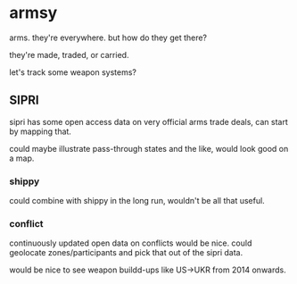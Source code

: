 # armsy

arms. they're everywhere. but how do they get there?

they're made, traded, or carried.

let's track some weapon systems?

## SIPRI

sipri has some open access data on very official arms trade deals, can start by mapping that.

could maybe illustrate pass-through states and the like, would look good on a map.

### shippy

could combine with shippy in the long run, wouldn't be all that useful.

### conflict

continuously updated open data on conflicts would be nice. could geolocate zones/participants and pick that out of the sipri data.

would be nice to see weapon buildd-ups like US-\>UKR from 2014 onwards.

